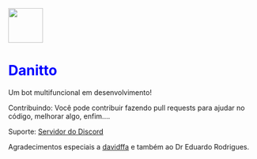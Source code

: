<img src="https://i.imgur.com/NjYYO30.png" height=70 width=70/>
<h1 style="color: blue"><b>Danitto</b></h1>

Um bot multifuncional em desenvolvimento!

Contribuindo:
Você pode contribuir fazendo pull requests para ajudar no código, melhorar algo, enfim....

Suporte:
[Servidor do Discord](https://discord.gg/aj3sSAyMsh)

Agradecimentos especiais a [davidffa](https://github.com/davidffa) e também ao Dr Eduardo Rodrigues.
